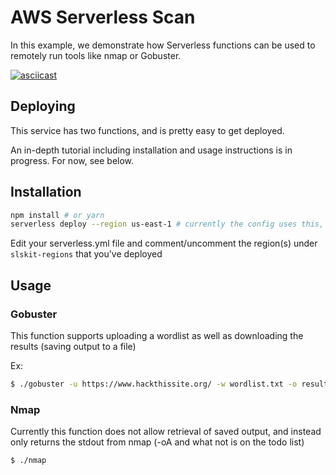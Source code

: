 <!--
title: 'AWS Serverless Scan Gobuster/Nmap/??)'
description: 'In this example, we demonstrate how Serverless functions can be used to remotely run tools like nmap or Gobuster'
layout: Doc
framework: v1
platform: AWS
language: nodeJS
authorLink: 'https://github.com/gabemarshall'
authorName: 'Gabe Marshall'
-->
# AWS Serverless Scan

In this example, we demonstrate how Serverless functions can be used to remotely run tools like nmap or Gobuster.

[![asciicast](https://asciinema.org/a/qksYBJsPyJIkplsjLOHNseQiW.svg)](https://asciinema.org/a/qksYBJsPyJIkplsjLOHNseQiW)


## Deploying

This service has two functions, and is pretty easy to get deployed. 

An in-depth tutorial including installation and usage instructions is in progress.
For now, see below.

## Installation

```bash
npm install # or yarn
serverless deploy --region us-east-1 # currently the config uses this, feel free to change regions
```

Edit your serverless.yml file and comment/uncomment the region(s) under `slskit-regions` that you've deployed


## Usage

### Gobuster

This function supports uploading a wordlist as well as downloading the results (saving output to a file)

Ex:
```bash
$ ./gobuster -u https://www.hackthissite.org/ -w wordlist.txt -o results.txt
```

### Nmap

Currently this function does not allow retrieval of saved output, and instead only returns the stdout from nmap (-oA and what not is on the todo list)

```bash
$ ./nmap
```
